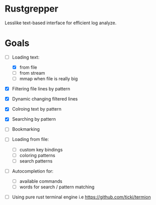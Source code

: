 # Rustgrepper
Lesslike text-based interface for efficient log analyze.

# Goals

- [ ] Loading text:
    - [x] from file
    - [ ] from stream
    - [ ] mmap when file is really big
- [x] Filtering file lines by pattern
- [x] Dynamic changing filtered lines
- [x] Colroing text by pattern
- [x] Searching by pattern
- [ ] Bookmarking
- [ ] Loading from file:
    - [ ] custom key bindings
    - [ ] coloring patterns
    - [ ] search patterns
- [ ] Autocompletion for:
    - [ ] available commands
    - [ ] words for search / pattern matching
- [ ] Using pure rust terminal engine i.e https://github.com/ticki/termion 

